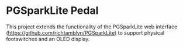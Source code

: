 # PGSparkLite Pedal

This project extends the functionality of the PGSparkLite web interface (https://github.com/richtamblyn/PGSparkLite) to support physical footswitches and an OLED display.
